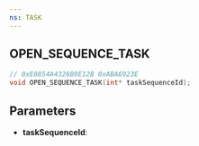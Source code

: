 ```yaml
---
ns: TASK
---
```

## OPEN_SEQUENCE_TASK

```c
// 0xE8854A4326B9E12B 0xABA6923E
void OPEN_SEQUENCE_TASK(int* taskSequenceId);
```

## Parameters
* **taskSequenceId**:
